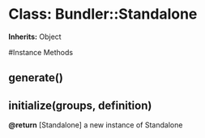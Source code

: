 # Class: Bundler::Standalone
**Inherits:** Object
    




#Instance Methods
## generate() [](#method-i-generate)

## initialize(groups, definition) [](#method-i-initialize)

**@return** [Standalone] a new instance of Standalone

